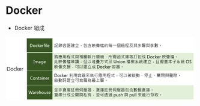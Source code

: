 # Docker

<script type="text/javascript" src="../js/general.js"></script>

* Docker 組成

![](../images/docker.png)
